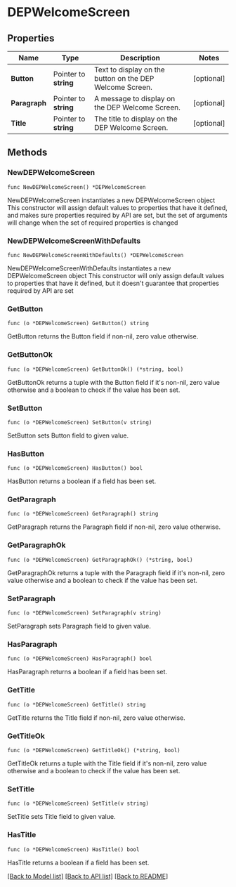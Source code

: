 # DEPWelcomeScreen

## Properties

Name | Type | Description | Notes
------------ | ------------- | ------------- | -------------
**Button** | Pointer to **string** | Text to display on the button on the DEP Welcome Screen. | [optional] 
**Paragraph** | Pointer to **string** | A message to display on the DEP Welcome Screen. | [optional] 
**Title** | Pointer to **string** | The title to display on the DEP Welcome Screen. | [optional] 

## Methods

### NewDEPWelcomeScreen

`func NewDEPWelcomeScreen() *DEPWelcomeScreen`

NewDEPWelcomeScreen instantiates a new DEPWelcomeScreen object
This constructor will assign default values to properties that have it defined,
and makes sure properties required by API are set, but the set of arguments
will change when the set of required properties is changed

### NewDEPWelcomeScreenWithDefaults

`func NewDEPWelcomeScreenWithDefaults() *DEPWelcomeScreen`

NewDEPWelcomeScreenWithDefaults instantiates a new DEPWelcomeScreen object
This constructor will only assign default values to properties that have it defined,
but it doesn't guarantee that properties required by API are set

### GetButton

`func (o *DEPWelcomeScreen) GetButton() string`

GetButton returns the Button field if non-nil, zero value otherwise.

### GetButtonOk

`func (o *DEPWelcomeScreen) GetButtonOk() (*string, bool)`

GetButtonOk returns a tuple with the Button field if it's non-nil, zero value otherwise
and a boolean to check if the value has been set.

### SetButton

`func (o *DEPWelcomeScreen) SetButton(v string)`

SetButton sets Button field to given value.

### HasButton

`func (o *DEPWelcomeScreen) HasButton() bool`

HasButton returns a boolean if a field has been set.

### GetParagraph

`func (o *DEPWelcomeScreen) GetParagraph() string`

GetParagraph returns the Paragraph field if non-nil, zero value otherwise.

### GetParagraphOk

`func (o *DEPWelcomeScreen) GetParagraphOk() (*string, bool)`

GetParagraphOk returns a tuple with the Paragraph field if it's non-nil, zero value otherwise
and a boolean to check if the value has been set.

### SetParagraph

`func (o *DEPWelcomeScreen) SetParagraph(v string)`

SetParagraph sets Paragraph field to given value.

### HasParagraph

`func (o *DEPWelcomeScreen) HasParagraph() bool`

HasParagraph returns a boolean if a field has been set.

### GetTitle

`func (o *DEPWelcomeScreen) GetTitle() string`

GetTitle returns the Title field if non-nil, zero value otherwise.

### GetTitleOk

`func (o *DEPWelcomeScreen) GetTitleOk() (*string, bool)`

GetTitleOk returns a tuple with the Title field if it's non-nil, zero value otherwise
and a boolean to check if the value has been set.

### SetTitle

`func (o *DEPWelcomeScreen) SetTitle(v string)`

SetTitle sets Title field to given value.

### HasTitle

`func (o *DEPWelcomeScreen) HasTitle() bool`

HasTitle returns a boolean if a field has been set.


[[Back to Model list]](../README.md#documentation-for-models) [[Back to API list]](../README.md#documentation-for-api-endpoints) [[Back to README]](../README.md)


